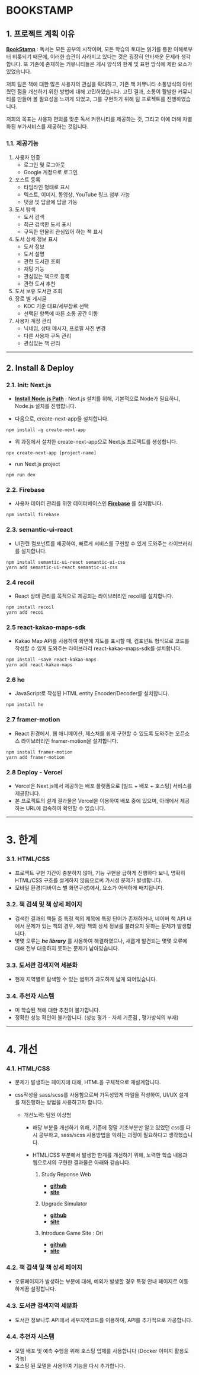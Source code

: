 # BOOKSTAMP

## 1. 프로젝트 계획 이유

[**BookStamp**](https://github.com/CYAN4S/book-community) : 독서는 모든 공부의 시작이며, 모든 학습의 토대는 읽기를 통한 이해로부터 비롯되기 때문에, 이러한 습관이 사라지고 있다는 것은 굉장히 안타까운 문제라 생각합니다. 또 기존에 존재하는 커뮤니티들은 게시 양식의 한계 및 표현 방식에 제한 요소가 있었습니다.

저희 팀은 책에 대한 많은 사용자의 관심을 확대하고, 기존 책 커뮤니티 소통방식의 아쉬웠던 점을 개선하기 위한 방법에 대해 고민하였습니다. 고민 결과, 소통이 활발한 커뮤니티를 만들어 볼 필요성을 느끼게 되었고, 그를 구현하기 위해 팀 프로젝트를 진행하였습니다.

저희의 목표는 사용자 편의를 맞춘 독서 커뮤니티를 제공하는 것, 그리고 이에 더해 차별화된 부가서비스를 제공하는 것입니다.

### 1.1. 제공기능

1. 사용자 인증
   - 로그인 및 로그아웃
   - Google 계정으로 로그인
2. 포스트 등록
   - 타임라인 형태로 표시
   - 텍스트, 이미지, 동영상, YouTube 링크 첨부 가능
   - 댓글 및 답글에 답글 가능
3. 도서 탐색
   - 도서 검색
   - 최근 검색한 도서 표시
   - 구독한 인물의 관심있어 하는 책 표시
4. 도서 상세 정보 표시
   - 도서 정보
   - 도서 설명
   - 관련 도서관 조회
   - 채팅 기능
   - 관심있는 책으로 등록
   - 관련 도서 추천
5. 도서 보유 도서관 조회
6. 장르 별 게시글
   - KDC 기준 대표/세부장르 선택
   - 선택된 항목에 따른 소통 공간 이동
7. 사용자 계정 관리
   - 닉네임, 상태 메시지, 프로필 사진 변경
   - 다른 사용자 구독 관리
   - 관심있는 책 관리

---

## 2. Install & Deploy

### 2.1. Init: Next.js

- [**Install Node.js Path**](https://nodejs.org/ko/download/) : Next.js 설치를 위해, 기본적으로 Node가 필요하니, Node.js 설치를 진행합니다.

- 다음으로, create-next-app을 설치합니다.

```shell
npm install –g create-next-app
```

- 위 과정에서 설치한 create-next-app으로 Next.js 프로젝트를 생성합니다.

```shell
npx create-next-app [project-name]
```

- run Next.js project

```shell
npm run dev
```

### 2.2. Firebase

- 사용자 데이터 관리를 위한 데이터베이스인 [**Firebase**](https://firebase.google.com/docs/web/setup?hl=ko) 를 설치합니다.

```shell
npm install firebase
```

### 2.3. semantic-ui-react

- UI관련 컴포넌트를 제공하여, 빠르게 서비스를 구현할 수 있게 도와주는 라이브러리를 설치합니다.

```shell
npm install semantic-ui-react semantic-ui-css
yarn add semantic-ui-react semantic-ui-css
```

### 2.4 recoil

- React 상태 관리를 목적으로 제공되는 라이브러리인 recoil를 설치합니다.

```shell
npm install recoil
yarn add recoi
```

### 2.5 react-kakao-maps-sdk

- Kakao Map API를 사용하여 화면에 지도를 표시할 때, 컴포넌트 형식으로 코드를 작성할 수 있게 도와주는 라이브러리 react-kakao-maps-sdk를 설치합니다.

```shell
npm install –save react-kakao-maps
yarn add react-kakao-maps
```

### 2.6 he

- JavaScript로 작성된 HTML entity Encoder/Decoder를 설치합니다.

```shell
npm install he
```

### 2.7 framer-motion

- React 환경에서, 웹 애니메이션, 제스처를 쉽게 구현할 수 있도록 도와주는 오픈소스 라이브러리인 framer-motion을 설치합니다.

```shell
npm install framer-motion
yarn add framer-motion
```

### 2.8 Deploy - Vercel

- Vercel은 Next.js에서 제공하는 배포 플랫폼으로 [빌드 + 배포 + 호스팅] 서비스를 제공합니다.
- 본 프로젝트의 설계 결과물은 Vercel을 이용하여 배포 중에 있으며, 아래에서 제공하는 URL에 접속하여 확인할 수 있습니다.

---

# 3. 한계

### 3.1. HTML/CSS
* 프로젝트 구현 기간이 충분하지 않아, 기능 구현을 급하게 진행하다 보니, 명확히 HTML/CSS 구조를 설계하지 않음으로써 가시성 문제가 발생합니다.
* 모바일 환경(디바이스 별 화면구성)에서, 요소가 어색하게 배치됩니다.

### 3.2. 책 검색 및 책 상세 페이지
* 검색한 결과의 책들 중 특정 책의 제목에 특정 단어가 존재하거나, 네이버 책 API 내에서 문제가 있는 책의 경우, 해당 책의 상세 정보를 불러오지 못하는 문제가 발생합니다.
* 몇몇 오류는 ***he library*** 를 사용하여 해결하였으나, 새롭게 발견되는 몇몇 오류에 대해
전부 대응하지 못하는 문제가 남아있습니다.

### 3.3. 도서관 검색지역 세분화
* 현재 지역별로 탐색할 수 있는 범위가 과도하게 넓게 되어있습니다.

### 3.4. 추천자 시스템
* 미 학습된 책에 대한 추천이 불가합니다.
* 정확한 성능 확인이 불가합니다. (성능 평가 - 자체 기준점 , 평가방식의 부재)

---

# 4. 개선

### 4.1. HTML/CSS
* 문제가 발생하는 페이지에 대해, HTML을 구체적으로 재설계합니다.
* css작성을 sass/scss를 사용함으로써 가독성있게 파일을 작성하여, UI/UX 설계를 재진행하는 방법을 사용하고자 합니다.

   * 개선노력: 팀원 이상범
   
      - 해당 부분을 개선하기 위해, 기존에 정말 기초부분만 알고 있었던 css를 다시 공부하고, sass/scss 사용방법을 익히는 과정이 필요하다고 생각했습니다.

      - HTML/CSS 부분에서 발생한 한계를 개선하기 위해, 노력한 학습 내용과 웹으로서의 구현한 결과물은 아래와 같습니다.

         1) Study Reponse Web
            - [**github**](https://github.com/Lee-Sang-Beom/study_responive_css)
            - [**site**](https://lee-sang-beom.github.io/study_responive_css/)

         2) Upgrade Simulator
            - [**github**](https://github.com/Lee-Sang-Beom/Upgrade_Simulation)
            - [**site**](https://lee-sang-beom.github.io/Upgrade_Simulation//)

         3) Introduce Game Site : Ori
            - [**github**](https://github.com/Lee-Sang-Beom/Ori-Fan-Site)
            - [**site**](https://ori-fan-site.vercel.app/)

### 4.2. 책 검색 및 책 상세 페이지
* 오류페이지가 발생하는 부분에 대해, 예외가 발생할 경우 특정 안내 페이지로 이동하게끔 설정합니다.

### 4.3. 도서관 검색지역 세분화
* 도서관 정보나루 API에서 세부지역코드를 이용하여, API를 추가적으로 가공합니다.

### 4.4. 추천자 시스템
* 모델 배포 및 예측 수행을 위해 호스팅 업체를 사용합니다 (Docker 이미지 활용도 가능)
* 호스팅 된 모델을 사용하여 기능을 다시 추가합니다.